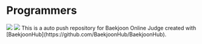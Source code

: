# Programmers
<img src="https://firebasestorage.googleapis.com/v0/b/with-ts.appspot.com/o/etc%2Fprogrammers1.png?alt=media&token=0617ca1a-178e-491b-aa73-2abd3b377e03" />
<img src="https://firebasestorage.googleapis.com/v0/b/with-ts.appspot.com/o/etc%2FprogrammersAI.PNG?alt=media&token=9b118d7c-1863-409f-9628-29db92eb5ad5" />
This is a auto push repository for Baekjoon Online Judge created with [BaekjoonHub](https://github.com/BaekjoonHub/BaekjoonHub).
